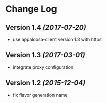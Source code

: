 Change Log
==========

Version 1.4 *(2017-07-20)*
----------------------------

* use appaloosa-client version 1.3 with https

Version 1.3 *(2017-03-01)*
----------------------------

* integrate proxy configuration

Version 1.2 *(2015-12-04)*
----------------------------

* fix flavor generation name